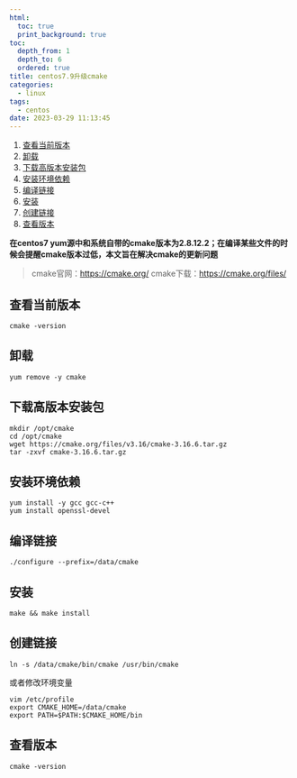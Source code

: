 ```yaml
---
html:
  toc: true
  print_background: true
toc:
  depth_from: 1
  depth_to: 6
  ordered: true
title: centos7.9升级cmake
categories:
  - linux
tags:
  - centos
date: 2023-03-29 11:13:45
---
```

<!-- @import "[TOC]" {cmd="toc" depthFrom=1 depthTo=6 orderedList=true} -->
<!-- code_chunk_output -->

1. [查看当前版本](#查看当前版本)
2. [卸载](#卸载)
3. [下载高版本安装包](#下载高版本安装包)
4. [安装环境依赖](#安装环境依赖)
5. [编译链接](#编译链接)
6. [安装](#安装)
7. [创建链接](#创建链接)
8. [查看版本](#查看版本)

<!-- /code_chunk_output -->


**在centos7 yum源中和系统自带的cmake版本为2.8.12.2；在编译某些文件的时候会提醒cmake版本过低，本文旨在解决cmake的更新问题**

> cmake官网：https://cmake.org/
cmake下载：https://cmake.org/files/

## 查看当前版本
   ```
   cmake -version
   ```
## 卸载
```
yum remove -y cmake
```
## 下载高版本安装包
```
mkdir /opt/cmake
cd /opt/cmake
wget https://cmake.org/files/v3.16/cmake-3.16.6.tar.gz
tar -zxvf cmake-3.16.6.tar.gz
```

## 安装环境依赖
```
yum install -y gcc gcc-c++
yum install openssl-devel
```

## 编译链接
```
./configure --prefix=/data/cmake
```

## 安装
```
make && make install
```

## 创建链接
```
ln -s /data/cmake/bin/cmake /usr/bin/cmake
```
或者修改环境变量
```
vim /etc/profile 
export CMAKE_HOME=/data/cmake 
export PATH=$PATH:$CMAKE_HOME/bin
```
## 查看版本
```
cmake -version
```
